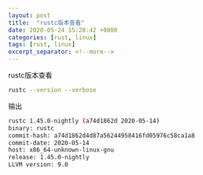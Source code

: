 ```yaml
---
layout: post
title:  "rustc版本查看"
date: 2020-05-24 15:28:42 +0800
categories: [rust, linux]
tags: [rust, linux]
excerpt_separator: <!--more-->
---
```

rustc版本查看
<!--more-->

```bash
rustc --version --verbose
```

输出
```bash
rustc 1.45.0-nightly (a74d1862d 2020-05-14)
binary: rustc
commit-hash: a74d1862d4d87a56244958416fd05976c58ca1a8
commit-date: 2020-05-14
host: x86_64-unknown-linux-gnu
release: 1.45.0-nightly
LLVM version: 9.0
```